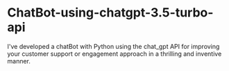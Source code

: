 # ChatBot-using-chatgpt-3.5-turbo-api
I've developed a chatBot with Python using the chat_gpt API for improving your customer support or engagement approach in a thrilling and inventive manner.
